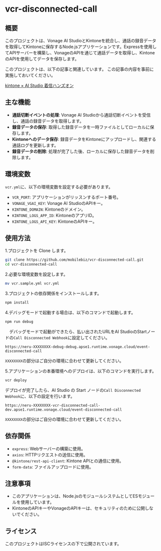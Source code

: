# vcr-disconnected-call

## 概要

このプロジェクトは、Vonage AI StudioとKintoneを統合し、通話の録音データを取得してKintoneに保存するNode.jsアプリケーションです。Expressを使用してAPIサーバーを構築し、VonageのAPIを通じて通話データを取得し、KintoneのAPIを使用してデータを保存します。

このプロジェクトは、以下の記事と関連しています。
この記事の内容を事前に実施しておいてください。

[kintone × AI Studio 着信ハンズオン](https://zenn.dev/kwcplus/articles/kintone-incoming-agent)

## 主な機能

- **通話切断イベントの処理**: Vonage AI Studioから通話切断イベントを受信し、通話の録音データを取得します。
- **録音データの保存**: 取得した録音データを一時ファイルとしてローカルに保存します。
- **Kintoneへのデータ保存**: 録音データをKintoneにアップロードし、関連する通話ログを更新します。
- **録音データの削除**: 処理が完了した後、ローカルに保存した録音データを削除します。

## 環境変数

`vcr.yml`に、以下の環境変数を設定する必要があります。

- `VCR_PORT`: アプリケーションがリッスンするポート番号。
- `VONAGE_VGAI_KEY`: Vonage AI StudioのAPIキー。
- `KINTONE_DOMAIN`: Kintoneのドメイン。
- `KINTONE_LOGS_APP_ID`: KintoneのアプリID。
- `KINTONE_LOGS_API_KEY`: KintoneのAPIキー。

## 使用方法

1.プロジェクトを Clone します。

  ```bash
  git clone https://github.com/mobilebiz/vcr-disconnected-call.git
  cd vcr-disconnected-call
  ```

2.必要な環境変数を設定します。

  ```bash
  mv vcr.sample.yml vcr.yml  
  ```
  
3.プロジェクトの依存関係をインストールします。

  ```bash
  npm install
  ```

4.デバッグモードで起動する場合は、以下のコマンドで起動します。

  ```bash
  npm run debug
  ```

　デバッグモードで起動ができたら、払い出されたURLをAI StudioのStartノードの`Call Disconnected Webhook`に設定してください。

`https://neru-XXXXXXXX-debug-debug.apse1.runtime.vonage.cloud/event-disconnected-call`

`XXXXXXXX`の部分はご自分の環境に合わせて更新してください。

5.アプリケーションの本番環境へのデプロイは、以下のコマンドを実行します。

  ```bash
  vcr deploy
  ```

デプロイが完了したら、AI Studio の Start ノードの`Call Disconnected Webhook`に、以下の設定を行います。

`https://neru-XXXXXXXX-vcr-disconnected-call-dev.apse1.runtime.vonage.cloud/event-disconnected-call`

`XXXXXXXX`の部分はご自分の環境に合わせて更新してください。

## 依存関係

- `express`: Webサーバーの構築に使用。
- `axios`: HTTPリクエストの送信に使用。
- `@kintone/rest-api-client`: Kintone APIとの通信に使用。
- `form-data`: ファイルアップロードに使用。

## 注意事項

- このアプリケーションは、Node.jsのモジュールシステムとしてESモジュールを使用しています。
- KintoneのAPIキーやVonageのAPIキーは、セキュリティのために公開しないでください。

## ライセンス

このプロジェクトはISCライセンスの下で公開されています。
